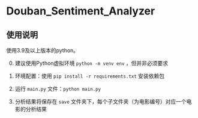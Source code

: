 # Douban_Sentiment_Analyzer

## 使用说明

使用3.9及以上版本的python。

0. 建议使用Python虚拟环境 `python -m venv env` ，但并非必须要求

1. 环境配置：使用 `pip install -r requirements.txt` 安装依赖包
2. 运行 `main.py` 文件：`python main.py`
3. 分析结果将保存在 `save` 文件夹下，每个子文件夹（为电影编号）对应一个电影的分析结果

